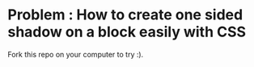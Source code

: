 # Problem : How to create one sided shadow on a block easily with CSS
Fork this repo on your computer to try :).
